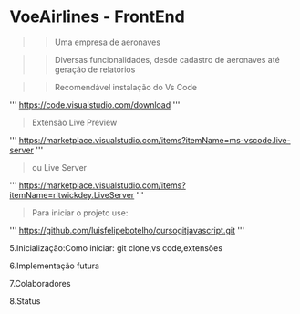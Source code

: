 <h1>VoeAirlines - FrontEnd</h1>

>>Uma empresa de aeronaves

>>Diversas funcionalidades, desde cadastro de aeronaves até geração de relatórios

>>Recomendável instalação do Vs Code

'''
https://code.visualstudio.com/download
'''

>Extensão Live Preview

'''
https://marketplace.visualstudio.com/items?itemName=ms-vscode.live-server
'''

>ou Live Server

'''
https://marketplace.visualstudio.com/items?itemName=ritwickdey.LiveServer
'''
>Para iniciar o projeto use:

'''
https://github.com/luisfelipebotelho/cursogitjavascript.git
'''

5.Inicialização:Como iniciar: git clone,vs code,extensões

6.Implementação futura

7.Colaboradores

8.Status
